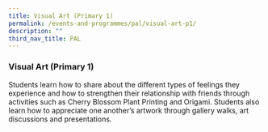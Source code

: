 ```yaml
---
title: Visual Art (Primary 1)
permalink: /events-and-programmes/pal/visual-art-p1/
description: ""
third_nav_title: PAL
---
```

### **Visual Art (Primary 1)**
Students learn how to share about the different types of feelings they experience and how to strengthen their relationship with friends through activities such as Cherry Blossom Plant Printing and Origami. Students also learn how to appreciate one another’s artwork through gallery walks, art discussions and presentations.